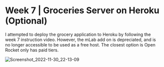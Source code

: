 # Week 7 | Groceries Server on Heroku (Optional)

<p>I attempted to deploy the grocery application to Heroku by following the week 7 instruction video. However, the mLab add on is depreciated, and is no longer accessible to be used as a free host. The closest option is Open Rocket only has paid tiers. </p>


![Screenshot_2022-11-30_22-13-09](https://user-images.githubusercontent.com/40047791/204958989-e6072749-e6d2-4b05-868f-a78bf06894e2.png)
